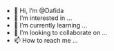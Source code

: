 - 👋 Hi, I’m @Dafida
- 👀 I’m interested in ...
- 🌱 I’m currently learning ...
- 💞️ I’m looking to collaborate on ...
- 📫 How to reach me ...

<!---
Dafida/Dafida is a ✨ special ✨ repository because its `README.md` (this file) appears on your GitHub profile.
You can click the Preview link to take a look at your changes.
--->
